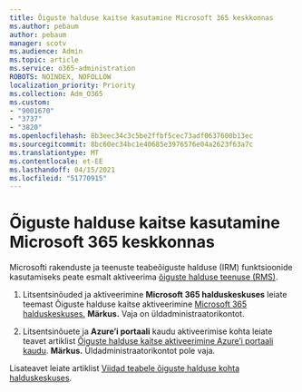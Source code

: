 ```yaml
---
title: Õiguste halduse kaitse kasutamine Microsoft 365 keskkonnas
ms.author: pebaum
author: pebaum
manager: scotv
ms.audience: Admin
ms.topic: article
ms.service: o365-administration
ROBOTS: NOINDEX, NOFOLLOW
localization_priority: Priority
ms.collection: Adm_O365
ms.custom:
- "9001670"
- "3737"
- "3820"
ms.openlocfilehash: 8b3eec34c3c5be2ffbf5cec73adf0637600b13ec
ms.sourcegitcommit: 8bc60ec34bc1e40685e3976576e04a2623f63a7c
ms.translationtype: MT
ms.contentlocale: et-EE
ms.lasthandoff: 04/15/2021
ms.locfileid: "51770915"
---
```

# <a name="use-rights-management-protection-with-microsoft-365"></a>Õiguste halduse kaitse kasutamine Microsoft 365 keskkonnas

Microsofti rakenduste ja teenuste teabeõiguste halduse (IRM) funktsioonide kasutamiseks peate esmalt aktiveerima [õiguste halduse teenuse (RMS)](https://docs.microsoft.com/azure/information-protection/what-is-azure-rms).

1. Litsentsinõuded ja aktiveerimine **Microsoft 365 halduskeskuses** leiate teemast Õiguste halduse kaitse aktiveerimine [Microsoft 365 halduskeskuses.](https://docs.microsoft.com/azure/information-protection/activate-office365) **Märkus.** Vaja on üldadministraatorikontot.

2. Litsentsinõuete ja **Azure’i portaali** kaudu aktiveerimise kohta leiate teavet artiklist [Õiguste halduse kaitse aktiveerimine Azure’i portaali kaudu](https://docs.microsoft.com/azure/information-protection/activate-azure). **Märkus.** Üldadministraatorikontot pole vaja.

Lisateavet leiate artiklist [Viidad teabele õiguste halduse kohta halduskeskuses](https://docs.microsoft.com/office365/enterprise/activate-rms-in-office-365).
